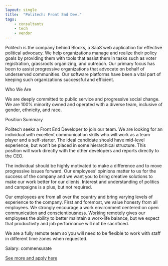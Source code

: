 ```yaml
---
layout: single
title:  "Politech: Front End Dev."
tags: 
    - consultants
    - tech
    - vendor
---
```



Politech is the company behind Blocks, a SaaS web application for effective political advocacy. We help organizations manage and realize their policy goals by providing them with tools that assist them in tasks such as voter registration, grassroots organizing, and outreach. Our primary focus has been to assist progressive organizations that advocate on behalf of underserved communities. Our software platforms have been a vital part of keeping such organizations successful and efficient. 

Who We Are

We are deeply committed to public service and progressive social change. We are 100% minority owned and operated with a diverse team, inclusive of gender, ethnicity, and race. 

Position Summary

Politech seeks a Front End Developer to join our team. We are looking for an individual with excellent communication skills who will work as a team player and a self-starter. The ideal candidate should have mid-level experience, but won’t be placed in some hierarchical structure. This position will work directly with the other developers and reports directly to the CEO.

The individual should be highly motivated to make a difference and to move progressive issues forward. Our employees’ opinions matter to us for the success of the company and we want you to bring creative solutions to make our work better for our clients. Interest and understanding of politics and campaigns is a plus, but not required. 

Our employees are from all over the country and bring varying levels of experience to the company. First and foremost, we value honesty from all employees. We strongly encourage a work environment centered on open communication and conscientiousness. Working remotely gives our employees the ability to better maintain a work-life balance, but we expect that productivity and job performance will not be sacrificed.

We are a fully remote team so you will need to be flexible to work with staff in different time zones when requested.



Salary: commensurate


[See more and apply here](https://weworkremotely.com/remote-jobs/politech-front-end-developer-3)
